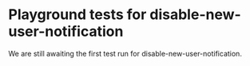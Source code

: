 # Playground tests for disable-new-user-notification
We are still awaiting the first test run for disable-new-user-notification.
